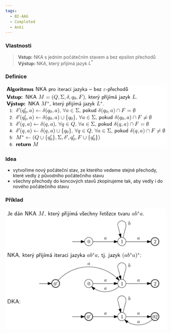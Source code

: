 ```yaml
---
tags:
  - BI-AAG
  - Completed
  - Anki
---
```


### Vlastnosti
> **Vstup:** NKA s jedním počátečním stavem a bez epsilon přechodů
> **Výstup:** NKA, který přijímá jazyk $L^*$

### Definice
![](Attachments/Pasted%20image%2020231206234423.png)

### Idea
- vytvoříme nový počáteční stav, ze kterého vedeme stejné přechody, které vedly z původního počátečního stavu
- všechny přechody do koncových stavů zkopírujeme tak, aby vedly i do nového počátečního stavu

### Příklad
![](Attachments/Pasted%20image%2020231206234440.png)
